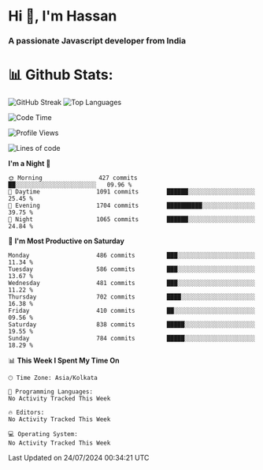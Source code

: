 # Hi 👋, I'm Hassan
### A passionate Javascript developer from India


# 📊 Github Stats:
![GitHub Streak](https://github-readme-streak-stats.herokuapp.com/?user=codeblooded47&theme=dracula&hide_border=false)
![Top Languages](https://github-readme-stats.vercel.app/api/top-langs/?username=codeblooded47&layout=compact&theme=dracula)



<!--START_SECTION:waka-->
![Code Time](http://img.shields.io/badge/Code%20Time-820%20hrs%2030%20mins-blue)

![Profile Views](http://img.shields.io/badge/Profile%20Views-3-blue)

![Lines of code](https://img.shields.io/badge/From%20Hello%20World%20I%27ve%20Written-23.5%20million%20lines%20of%20code-blue)

**I'm a Night 🦉** 

```text
🌞 Morning                427 commits         ██░░░░░░░░░░░░░░░░░░░░░░░   09.96 % 
🌆 Daytime                1091 commits        ██████░░░░░░░░░░░░░░░░░░░   25.45 % 
🌃 Evening                1704 commits        ██████████░░░░░░░░░░░░░░░   39.75 % 
🌙 Night                  1065 commits        ██████░░░░░░░░░░░░░░░░░░░   24.84 % 
```
📅 **I'm Most Productive on Saturday** 

```text
Monday                   486 commits         ███░░░░░░░░░░░░░░░░░░░░░░   11.34 % 
Tuesday                  586 commits         ███░░░░░░░░░░░░░░░░░░░░░░   13.67 % 
Wednesday                481 commits         ███░░░░░░░░░░░░░░░░░░░░░░   11.22 % 
Thursday                 702 commits         ████░░░░░░░░░░░░░░░░░░░░░   16.38 % 
Friday                   410 commits         ██░░░░░░░░░░░░░░░░░░░░░░░   09.56 % 
Saturday                 838 commits         █████░░░░░░░░░░░░░░░░░░░░   19.55 % 
Sunday                   784 commits         █████░░░░░░░░░░░░░░░░░░░░   18.29 % 
```


📊 **This Week I Spent My Time On** 

```text
🕑︎ Time Zone: Asia/Kolkata

💬 Programming Languages: 
No Activity Tracked This Week

🔥 Editors: 
No Activity Tracked This Week

💻 Operating System: 
No Activity Tracked This Week
```


 Last Updated on 24/07/2024 00:34:21 UTC
<!--END_SECTION:waka-->

